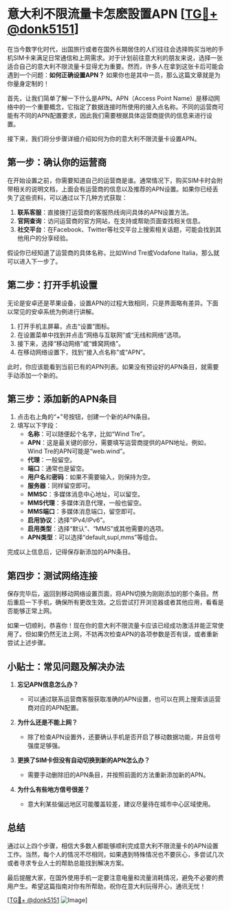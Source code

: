 # 意大利不限流量卡怎麽設置APN [[TG💪+ @donk5151](https://t.me/s/donk5151)]

在当今数字化时代，出国旅行或者在国外长期居住的人们往往会选择购买当地的手机SIM卡来满足日常通信和上网需求。对于计划前往意大利的朋友来说，选择一张适合自己的意大利不限流量卡显得尤为重要。然而，许多人在拿到这张卡后可能会遇到一个问题：**如何正确设置APN？** 如果你也是其中一员，那么这篇文章就是为你量身定制的！

首先，让我们简单了解一下什么是APN。APN（Access Point Name）是移动网络中的一个重要概念，它指定了数据连接时所使用的接入点名称。不同的运营商可能有不同的APN配置要求，因此我们需要根据具体运营商提供的信息来进行设置。

接下来，我们将分步骤详细介绍如何为你的意大利不限流量卡设置APN。

## 第一步：确认你的运营商

在开始设置之前，你需要知道自己的运营商是谁。通常情况下，购买SIM卡时会附带相关的说明文档，上面会有运营商的信息以及推荐的APN设置。如果你已经丢失了这些资料，可以通过以下几种方式获取：

1. **联系客服**：直接拨打运营商的客服热线询问具体的APN设置方法。
2. **官网查询**：访问运营商的官方网站，在支持或帮助页面查找相关信息。
3. **社交平台**：在Facebook、Twitter等社交平台上搜索相关话题，可能会找到其他用户的分享经验。

假设你已经知道了运营商的具体名称，比如Wind Tre或Vodafone Italia，那么就可以进入下一步了。

## 第二步：打开手机设置

无论是安卓还是苹果设备，设置APN的过程大致相同，只是界面略有差异。下面以常见的安卓系统为例进行讲解。

1. 打开手机主屏幕，点击“设置”图标。
2. 在设置菜单中找到并点击“网络与互联网”或“无线和网络”选项。
3. 接下来，选择“移动网络”或“蜂窝网络”。
4. 在移动网络设置下，找到“接入点名称”或“APN”。

此时，你应该能看到当前已有的APN列表。如果没有预设好的APN条目，就需要手动添加一个新的。

## 第三步：添加新的APN条目

1. 点击右上角的“+”号按钮，创建一个新的APN条目。
2. 填写以下字段：
   - **名称**：可以随便起个名字，比如“Wind Tre”。
   - **APN**：这是最关键的部分，需要填写运营商提供的APN地址。例如，Wind Tre的APN可能是“web.wind”。
   - **代理**：一般留空。
   - **端口**：通常也是留空。
   - **用户名**和**密码**：如果不需要输入，则保持为空。
   - **服务器**：同样留空即可。
   - **MMSC**：多媒体消息中心地址，可以留空。
   - **MMS代理**：多媒体消息代理，一般也留空。
   - **MMS端口**：多媒体消息端口，留空即可。
   - **启用协议**：选择“IPv4/IPv6”。
   - **启用类型**：选择“默认”、“MMS”或其他需要的选项。
   - **APN类型**：可以选择“default,supl,mms”等组合。

完成以上信息后，记得保存新添加的APN条目。

## 第四步：测试网络连接

保存完毕后，返回到移动网络设置页面，将APN切换为刚刚添加的那个条目。然后重启一下手机，确保所有更改生效。之后尝试打开浏览器或者其他应用，看看是否能够正常上网。

如果一切顺利，恭喜你！现在你的意大利不限流量卡应该已经成功激活并能正常使用了。但如果仍然无法上网，不妨再次检查APN的各项参数是否有误，或者重新尝试上述步骤。

## 小贴士：常见问题及解决办法

1. **忘记APN信息怎么办？**
   - 可以通过联系运营商客服获取准确的APN设置，也可以在网上搜索该运营商对应的APN配置。

2. **为什么还是不能上网？**
   - 除了检查APN设置外，还要确认手机是否开启了移动数据功能，并且信号强度足够强。

3. **更换了SIM卡但没有自动切换到新的APN怎么办？**
   - 需要手动删除旧的APN条目，并按照前面的方法重新添加新的APN。

4. **为什么有些地方信号很差？**
   - 意大利某些偏远地区可能覆盖较差，建议尽量待在城市中心区域使用。

## 总结

通过以上四个步骤，相信大多数人都能够顺利完成意大利不限流量卡的APN设置工作。当然，每个人的情况不尽相同，如果遇到特殊情况也不要灰心，多尝试几次或者寻求专业人士的帮助总能找到解决方案。

最后提醒大家，在国外使用手机一定要注意电量和流量消耗情况，避免不必要的费用产生。希望这篇指南对你有所帮助，祝你在意大利玩得开心，通讯无忧！

[[TG💪+ @donk5151](https://t.me/s/donk5151) ![Image](https://i.postimg.cc/rwNCRYN7/Snipaste-2025-04-30-17-27-05.png)]